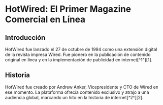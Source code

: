 # HotWired: El Primer Magazine Comercial en Línea

## Introducción
HotWired fue lanzado el 27 de octubre de 1994 como una extensión digital de la revista impresa Wired. Fue pionero en la publicación de contenido original en línea y en la implementación de publicidad en internet[^1^][1].

## Historia
HotWired fue creado por Andrew Anker, Vicepresidente y CTO de Wired en ese momento. La plataforma ofrecía contenido exclusivo y atrajo a una audiencia global, marcando un hito en la historia de internet[^2^][2].

